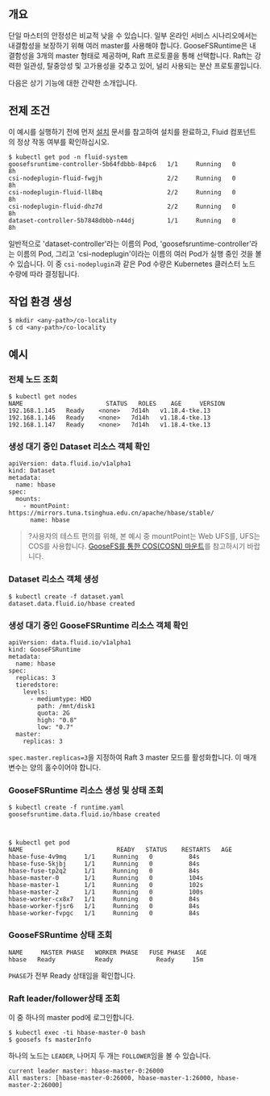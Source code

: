 ## 개요

단일 마스터의 안정성은 비교적 낮을 수 있습니다. 일부 온라인 서비스 시나리오에서는 내결함성을 보장하기 위해 여러 master를 사용해야 합니다. GooseFSRuntime은 내결함성을 3개의 master 형태로 제공하며, Raft 프로토콜을 통해 선택합니다. Raft는 강력한 일관성, 탈중앙성 및 고가용성을 갖추고 있어, 널리 사용되는 분산 프로토콜입니다.

다음은 상기 기능에 대한 간략한 소개입니다.

## 전제 조건

이 예시를 실행하기 전에 먼저 [설치](https://intl.cloud.tencent.com/document/product/436/42230) 문서를 참고하여 설치를 완료하고, Fluid 컴포넌트의 정상 작동 여부를 확인하십시오.

```shell
$ kubectl get pod -n fluid-system
goosefsruntime-controller-5b64fdbbb-84pc6   1/1     Running   0          8h
csi-nodeplugin-fluid-fwgjh                  2/2     Running   0          8h
csi-nodeplugin-fluid-ll8bq                  2/2     Running   0          8h
csi-nodeplugin-fluid-dhz7d                  2/2     Running   0          8h
dataset-controller-5b7848dbbb-n44dj         1/1     Running   0          8h
```

일반적으로 'dataset-controller'라는 이름의 Pod, 'goosefsruntime-controller'라는 이름의 Pod, 그리고 'csi-nodeplugin'이라는 이름의 여러 Pod가 실행 중인 것을 볼 수 있습니다. 이 중 `csi-nodeplugin`과 같은 Pod 수량은 Kubernetes 클러스터 노드 수량에 따라 결정됩니다.

## 작업 환경 생성

```shell
$ mkdir <any-path>/co-locality
$ cd <any-path>/co-locality
```

## 예시


### 전체 노드 조회


```shell
$ kubectl get nodes
NAME                       STATUS   ROLES    AGE     VERSION
192.168.1.145   Ready    <none>   7d14h   v1.18.4-tke.13
192.168.1.146   Ready    <none>   7d14h   v1.18.4-tke.13
192.168.1.147   Ready    <none>   7d14h   v1.18.4-tke.13
```


### 생성 대기 중인 Dataset 리소스 객체 확인
```shell
apiVersion: data.fluid.io/v1alpha1
kind: Dataset
metadata:
  name: hbase
spec:
  mounts:
    - mountPoint: https://mirrors.tuna.tsinghua.edu.cn/apache/hbase/stable/
      name: hbase
```

>?사용자의 테스트 편의를 위해, 본 예시 중 mountPoint는 Web UFS를, UFS는 COS를 사용합니다. [GooseFS를 통한 COS(COSN) 마운트](https://intl.cloud.tencent.com/document/product/436/41024)를 참고하시기 바랍니다.
>

### Dataset 리소스 객체 생성

```shell
$ kubectl create -f dataset.yaml
dataset.data.fluid.io/hbase created
```

### 생성 대기 중인 GooseFSRuntime 리소스 객체 확인
```shell
apiVersion: data.fluid.io/v1alpha1
kind: GooseFSRuntime
metadata:
  name: hbase
spec:
  replicas: 3
  tieredstore:
    levels:
      - mediumtype: HDD
        path: /mnt/disk1
        quota: 2G
        high: "0.8"
        low: "0.7"
  master:
    replicas: 3
```

`spec.master.replicas=3`을 지정하여 Raft 3 master 모드를 활성화합니다. 이 매개변수는 양의 홀수이어야 합니다.

### GooseFSRuntime 리소스 생성 및 상태 조회

```shell
$ kubectl create -f runtime.yaml
goosefsruntime.data.fluid.io/hbase created



$ kubectl get pod
NAME                          READY   STATUS    RESTARTS   AGE
hbase-fuse-4v9mq     1/1     Running   0          84s
hbase-fuse-5kjbj     1/1     Running   0          84s
hbase-fuse-tp2q2     1/1     Running   0          84s
hbase-master-0       1/1     Running   0          104s
hbase-master-1       1/1     Running   0          102s
hbase-master-2       1/1     Running   0          100s
hbase-worker-cx8x7   1/1     Running   0          84s
hbase-worker-fjsr6   1/1     Running   0          84s
hbase-worker-fvpgc   1/1     Running   0          84s
```

### GooseFSRuntime 상태 조회

```shell
NAME     MASTER PHASE   WORKER PHASE   FUSE PHASE   AGE
hbase   Ready           Ready            Ready     15m
```

`PHASE`가 전부 Ready 상태임을 확인합니다.

### Raft leader/follower상태 조회

이 중 하나의 master pod에 로그인합니다.

```shell
$ kubectl exec -ti hbase-master-0 bash
$ goosefs fs masterInfo
```

하나의 노드는 `LEADER`, 나머지 두 개는 `FOLLOWER`임을 볼 수 있습니다.

```shell
current leader master: hbase-master-0:26000
All masters: [hbase-master-0:26000, hbase-master-1:26000, hbase-master-2:26000]
```
